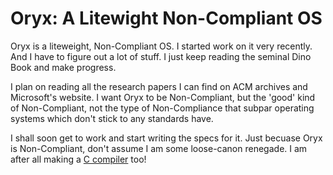 # Oryx: A Litewight Non-Compliant OS

Oryx is a liteweight, Non-Compliant OS. I started work on it very recently. And I have to figure out a lot of stuff. I just keep reading the seminal Dino Book and make progress.

I plan on reading all the research papers I can find on ACM archives and Microsoft's website. I want Oryx to be Non-Compliant, but the 'good' kind of Non-Compliant, not the type of Non-Compliance that subpar operating systems which don't stick to any standards have.

I shall soon get to work and start writing the specs for it. Just becuase Oryx is Non-Compliant, don't assume I am some loose-canon renegade. I am after all making a [C compiler](https://github.com/Chubek/Orax) too!
